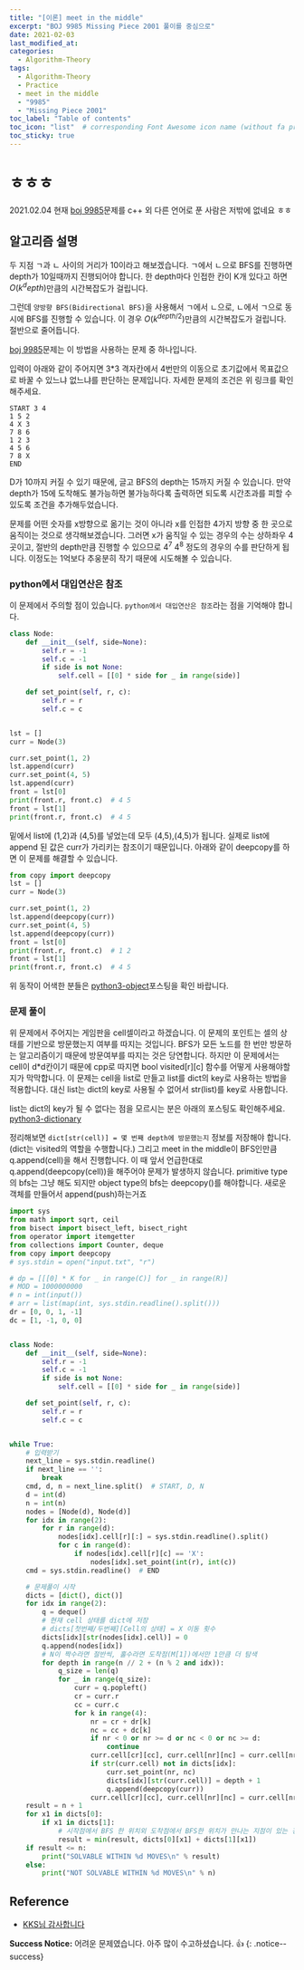 ```yaml
---
title: "[이론] meet in the middle"
excerpt: "BOJ 9985 Missing Piece 2001 풀이를 중심으로"
date: 2021-02-03
last_modified_at:
categories:
  - Algorithm-Theory
tags:
  - Algorithm-Theory
  - Practice
  - meet in the middle
  - "9985"
  - "Missing Piece 2001"
toc_label: "Table of contents"
toc_icon: "list"  # corresponding Font Awesome icon name (without fa prefix)
toc_sticky: true
---
```


# ㅎㅎㅎ

2021.02.04 현재 [boj 9985](https://www.acmicpc.net/problem/9985)문제를 c++ 외 다른 언어로 푼 사람은 저밖에 없네요 ㅎㅎ  

## 알고리즘 설명

두 지점 ㄱ과 ㄴ 사이의 거리가 10이라고 해보겠습니다. ㄱ에서 ㄴ으로 BFS를 진행하면 depth가 10일때까지 진행되어야 합니다. 한 depth마다 인접한 칸이 K개 있다고 하면 $O(k^depth)$만큼의 시간복잡도가 걸립니다.  

그런데 `양방향 BFS(Bidirectional BFS)`을 사용해서 ㄱ에서 ㄴ으로, ㄴ에서 ㄱ으로 동시에 BFS를 진행할 수 있습니다. 이 경우 $O(k^{depth/2})$만큼의 시간복잡도가 걸립니다. 절반으로 줄어듭니다.  

[boj 9985](https://www.acmicpc.net/problem/9985)문제는 이 방법을 사용하는 문제 중 하나입니다.  

입력이 아래와 같이 주어지면 3*3 격자칸에서 4번만의 이동으로 초기값에서 목표값으로 바꿀 수 있느냐 없느냐를 판단하는 문제입니다. 자세한 문제의 조건은 위 링크를 확인해주세요.  

```
START 3 4
1 5 2
4 X 3
7 8 6
1 2 3
4 5 6
7 8 X
END
```  

D가 10까지 커질 수 있기 때문에, 글고 BFS의 depth는 15까지 커질 수 있습니다. 만약 depth가 15에 도착해도 불가능하면 불가능하다록 출력하면 되도록 시간초과를 피할 수 있도록 조건을 추가해두었습니다.  

문제를 어떤 숫자를 x방향으로 옮기는 것이 아니라 x를 인접한 4가지 방향 중 한 곳으로 움직이는 것으로 생각해보겠습니다. 그러면 x가 움직일 수 있는 경우의 수는 상하좌우 4곳이고, 절반의 depth만큼 진행할 수 있으므로 $4^7~4^8$ 정도의 경우의  수를 판단하게 됩니다. 이정도는 1억보다 추웅분히 작기 때문에 시도해볼 수 있습니다.  

### python에서 대입연산은 참조

이 문제에서 주의할 점이 있습니다. `python에서 대입연산은 참조`라는 점을 기억해야 합니다.  

```python
class Node:
    def __init__(self, side=None):
        self.r = -1
        self.c = -1
        if side is not None:
            self.cell = [[0] * side for _ in range(side)]

    def set_point(self, r, c):
        self.r = r
        self.c = c


lst = []
curr = Node(3)

curr.set_point(1, 2)
lst.append(curr)
curr.set_point(4, 5)
lst.append(curr)
front = lst[0]
print(front.r, front.c)  # 4 5
front = lst[1]
print(front.r, front.c)  # 4 5
```

밑에서 list에 (1,2)과 (4,5)를 넣었는데 모두 (4,5),(4,5)가 됩니다. 실제로 list에 append 된 값은 curr가 가리키는 참조이기 때문입니다. 아래와 같이 deepcopy를 하면 이 문제를 해결할 수 있습니다.  

```python
from copy import deepcopy
lst = []
curr = Node(3)

curr.set_point(1, 2)
lst.append(deepcopy(curr))
curr.set_point(4, 5)
lst.append(deepcopy(curr))
front = lst[0]
print(front.r, front.c)  # 1 2
front = lst[1]
print(front.r, front.c)  # 4 5
```  

위 동작이 어색한 분들은 [python3-object](https://hwanseok-dev.github.io/python/python3-object/)포스팅을 확인 바랍니다.  

### 문제 풀이

위 문제에서 주어지는 게임판을 cell셀이라고 하겠습니다. 이 문제의 포인트는 셀의 상태를 기반으로 방문했는지 여부를 따지는 것입니다. BFS가 모든 노드를 한 번만 방문하는 알고리즘이기 때문에 방문여부를 따지는 것은 당연합니다. 하지만 이 문제에서는 cell이 d*d칸이기 때문에 cpp로 따지면 bool visited[r][c] 함수를 어떻게 사용해야할지가 막막합니다. 이 문제는 cell을 list로 만들고 list를 dict의 key로 사용하는 방법을 적용합니다. 대신 list는 dict의 key로 사용될 수 없어서 str(list)를 key로 사용합니다.  

list는 dict의 key가 될 수 없다는 점을 모르시는 분은 아래의 포스팅도 확인해주세요. [python3-dictionary](https://hwanseok-dev.github.io/python/python3-dictionary/)  

정리해보면 `dict[str(cell)] = 몇 번째 depth에 방문했는지` 정보를 저장해야 합니다.(dict는 visited의 역할을 수행합니다.) 그리고 meet in the middle이 BFS인만큼 q.append(cell)을 해서 진행합니다. 이 때 앞서 언급한대로 q.append(deepcopy(cell))을 해주어야 문제가 발생하지 않습니다. primitive type의 bfs는 그냥 해도 되지만 object type의 bfs는 deepcopy()를 해야합니다. 새로운 객체를 만들어서 append(push)하는거죠  

```python
import sys
from math import sqrt, ceil
from bisect import bisect_left, bisect_right
from operator import itemgetter
from collections import Counter, deque
from copy import deepcopy
# sys.stdin = open("input.txt", "r")

# dp = [[[0] * K for _ in range(C)] for _ in range(R)]
# MOD = 1000000000
# n = int(input())
# arr = list(map(int, sys.stdin.readline().split()))
dr = [0, 0, 1, -1]
dc = [1, -1, 0, 0]


class Node:
    def __init__(self, side=None):
        self.r = -1
        self.c = -1
        if side is not None:
            self.cell = [[0] * side for _ in range(side)]

    def set_point(self, r, c):
        self.r = r
        self.c = c


while True:
    # 입력받기
    next_line = sys.stdin.readline()
    if next_line == '':
        break
    cmd, d, n = next_line.split()  # START, D, N
    d = int(d)
    n = int(n)
    nodes = [Node(d), Node(d)]
    for idx in range(2):
        for r in range(d):
            nodes[idx].cell[r][:] = sys.stdin.readline().split()
            for c in range(d):
                if nodes[idx].cell[r][c] == 'X':
                    nodes[idx].set_point(int(r), int(c))
    cmd = sys.stdin.readline()  # END

    # 문제풀이 시작
    dicts = [dict(), dict()]
    for idx in range(2):
        q = deque()
        # 현재 cell 상태를 dict에 저장
        # dicts[첫번째/두번째][Cell의 상태] = X 이동 횟수
        dicts[idx][str(nodes[idx].cell)] = 0
        q.append(nodes[idx])
        # N이 짝수라면 절반씩, 홀수라면 도착점(M[1])에서만 1만큼 더 탐색
        for depth in range(n // 2 + (n % 2 and idx)):
            q_size = len(q)
            for _ in range(q_size):
                curr = q.popleft()
                cr = curr.r
                cc = curr.c
                for k in range(4):
                    nr = cr + dr[k]
                    nc = cc + dc[k]
                    if nr < 0 or nr >= d or nc < 0 or nc >= d:
                        continue
                    curr.cell[cr][cc], curr.cell[nr][nc] = curr.cell[nr][nc], curr.cell[cr][cc]
                    if str(curr.cell) not in dicts[idx]:
                        curr.set_point(nr, nc)
                        dicts[idx][str(curr.cell)] = depth + 1
                        q.append(deepcopy(curr))
                    curr.cell[cr][cc], curr.cell[nr][nc] = curr.cell[nr][nc], curr.cell[cr][cc]
    result = n + 1
    for x1 in dicts[0]:
        if x1 in dicts[1]:
            # 시작점에서 BFS 한 위치외 도착점에서 BFS한 위치가 만나는 지점이 있는 경우
            result = min(result, dicts[0][x1] + dicts[1][x1])
    if result <= n:
        print("SOLVABLE WITHIN %d MOVES\n" % result)
    else:
        print("NOT SOLVABLE WITHIN %d MOVES\n" % n)
```

##  Reference

- [KKS님 감사합니다](https://m.blog.naver.com/PostView.nhn?blogId=kks227&logNo=221382873753&proxyReferer=https:%2F%2Fwww.google.com%2F)  

**Success Notice:**
어려운 문제였습니다. 아주 많이 수고하셨습니다. :+1:
{: .notice--success}